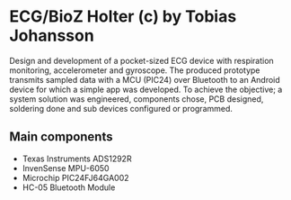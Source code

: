 # ECG/BioZ Holter (c) by Tobias Johansson

Design and development of a pocket-sized ECG device with respiration monitoring, accelerometer and gyroscope. The produced prototype transmits sampled data with a MCU (PIC24) over Bluetooth to an Android device for which a simple app was developed. To achieve the objective; a system solution was engineered, components chose, PCB designed, soldering done and sub devices configured or programmed.

## Main components

- Texas Instruments ADS1292R
- InvenSense MPU-6050
- Microchip PIC24FJ64GA002
- HC-05 Bluetooth Module
